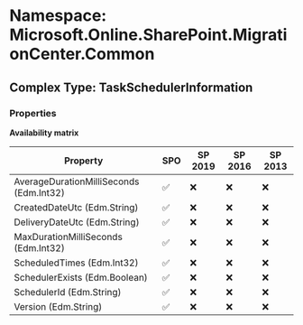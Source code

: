 # Namespace: Microsoft.Online.SharePoint.MigrationCenter.Common

## Complex Type: TaskSchedulerInformation

### Properties

**Availability matrix**

Property | SPO | SP 2019 | SP 2016 | SP 2013
----------|-----|---------|---------|--------
AverageDurationMilliSeconds (Edm.Int32) | ✅ | ❌ | ❌ | ❌
CreatedDateUtc (Edm.String) | ✅ | ❌ | ❌ | ❌
DeliveryDateUtc (Edm.String) | ✅ | ❌ | ❌ | ❌
MaxDurationMilliSeconds (Edm.Int32) | ✅ | ❌ | ❌ | ❌
ScheduledTimes (Edm.Int32) | ✅ | ❌ | ❌ | ❌
SchedulerExists (Edm.Boolean) | ✅ | ❌ | ❌ | ❌
SchedulerId (Edm.String) | ✅ | ❌ | ❌ | ❌
Version (Edm.String) | ✅ | ❌ | ❌ | ❌
